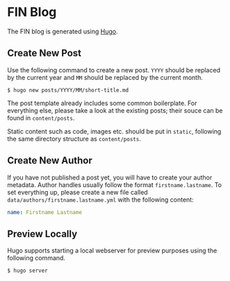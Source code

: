 # FIN Blog

The FIN blog is generated using [Hugo](https://gohugo.io/).

## Create New Post

Use the following command to create a new post.
`YYYY` should be replaced by the current year and `MM` should be replaced by the current month.

```console
$ hugo new posts/YYYY/MM/short-title.md
```

The post template already includes some common boilerplate.
For everything else, please take a look at the existing posts;
their souce can be found in `content/posts`.

Static content such as code, images etc. should be put in `static`, following the same directory structure as `content/posts`.

## Create New Author

If you have not published a post yet, you will have to create your author metadata.
Author handles usually follow the format `firstname.lastname`.
To set everything up, please create a new file called `data/authors/firstname.lastname.yml` with the following content:

```yaml
name: Firstname Lastname
```

## Preview Locally

Hugo supports starting a local webserver for preview purposes using the following command.

```console
$ hugo server
```
